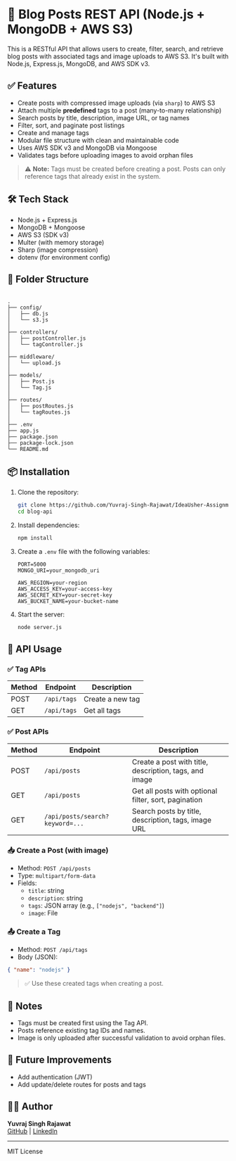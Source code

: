 # 📝 Blog Posts REST API (Node.js + MongoDB + AWS S3)

This is a RESTful API that allows users to create, filter, search, and retrieve blog posts with associated tags and image uploads to AWS S3. It's built with Node.js, Express.js, MongoDB, and AWS SDK v3.

## ✅ Features

- Create posts with compressed image uploads (via `sharp`) to AWS S3
- Attach multiple **predefined** tags to a post (many-to-many relationship)
- Search posts by title, description, image URL, or tag names
- Filter, sort, and paginate post listings
- Create and manage tags
- Modular file structure with clean and maintainable code
- Uses AWS SDK v3 and MongoDB via Mongoose
- Validates tags before uploading images to avoid orphan files

> ⚠️ **Note:** Tags must be created before creating a post. Posts can only reference tags that already exist in the system.

## 🛠 Tech Stack

- Node.js + Express.js
- MongoDB + Mongoose
- AWS S3 (SDK v3)
- Multer (with memory storage)
- Sharp (image compression)
- dotenv (for environment config)

## 📁 Folder Structure

```

.
├── config/
│   ├── db.js
│   └── s3.js
│
├── controllers/
│   ├── postController.js
│   └── tagController.js
│
├── middleware/
│   └── upload.js 
│
├── models/
│   ├── Post.js
│   └── Tag.js
│
├── routes/
│   ├── postRoutes.js
│   └── tagRoutes.js
│
├── .env
├── app.js
├── package.json
├── package-lock.json
└── README.md

```

## 📦 Installation

1. Clone the repository:
   ```bash
   git clone https://github.com/Yuvraj-Singh-Rajawat/IdeaUsher-Assignment.git
   cd blog-api
   ```

2. Install dependencies:
   ```bash
   npm install
   ```

3. Create a `.env` file with the following variables:

   ```env
   PORT=5000
   MONGO_URI=your_mongodb_uri

   AWS_REGION=your-region
   AWS_ACCESS_KEY=your-access-key
   AWS_SECRET_KEY=your-secret-key
   AWS_BUCKET_NAME=your-bucket-name
   ```

4. Start the server:
   ```bash
   node server.js
   ```

## 📸 API Usage

### ✅ Tag APIs

| Method | Endpoint     | Description           |
|--------|--------------|-----------------------|
| POST   | `/api/tags`  | Create a new tag      |
| GET    | `/api/tags`  | Get all tags          |

### ✅ Post APIs

| Method | Endpoint          | Description                                           |
|--------|-------------------|-------------------------------------------------------|
| POST   | `/api/posts`      | Create a post with title, description, tags, and image       |
| GET    | `/api/posts`      | Get all posts with optional filter, sort, pagination |
| GET    | `/api/posts/search?keyword=...` | Search posts by title, description, tags, image URL |

### 📥 Create a Post (with image)
- Method: `POST /api/posts`
- Type: `multipart/form-data`
- Fields:
  - `title`: string
  - `description`: string
  - `tags`: JSON array (e.g., `["nodejs", "backend"]`)
  - `image`: File

### 📤 Create a Tag
- Method: `POST /api/tags`
- Body (JSON):
```json
{ "name": "nodejs" }
```

> ✅ Use these created tags when creating a post.

## 📌 Notes

- Tags must be created first using the Tag API.
- Posts reference existing tag IDs and names.
- Image is only uploaded after successful validation to avoid orphan files.

## 🧠 Future Improvements

- Add authentication (JWT)
- Add update/delete routes for posts and tags

## 👨‍💻 Author

**Yuvraj Singh Rajawat**  
[GitHub](https://github.com/Yuvraj-Singh-Rajawat) | [LinkedIn](https://linkedin.com/in/yuvraj-singh-rajawat-)

---

MIT License